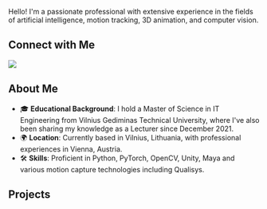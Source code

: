 Hello! I'm a passionate professional with extensive experience in the fields of artificial intelligence, motion tracking, 3D animation, and computer vision.

## Connect with Me

<a href="https://linkedin.com/in/kazenaite"><img src="https://img.shields.io/badge/-LinkedIn-0072b1?&style=for-the-badge&logo=linkedin&logoColor=white" /></a>

## About Me

- 🎓 **Educational Background**: I hold a Master of Science in IT Engineering from Vilnius Gediminas Technical University, where I've also been sharing my knowledge as a Lecturer since December 2021.
- 🌍 **Location**: Currently based in Vilnius, Lithuania, with professional experiences in Vienna, Austria.
- 🛠 **Skills**: Proficient in Python, PyTorch, OpenCV, Unity, Maya and various motion capture technologies including Qualisys.

## Projects
